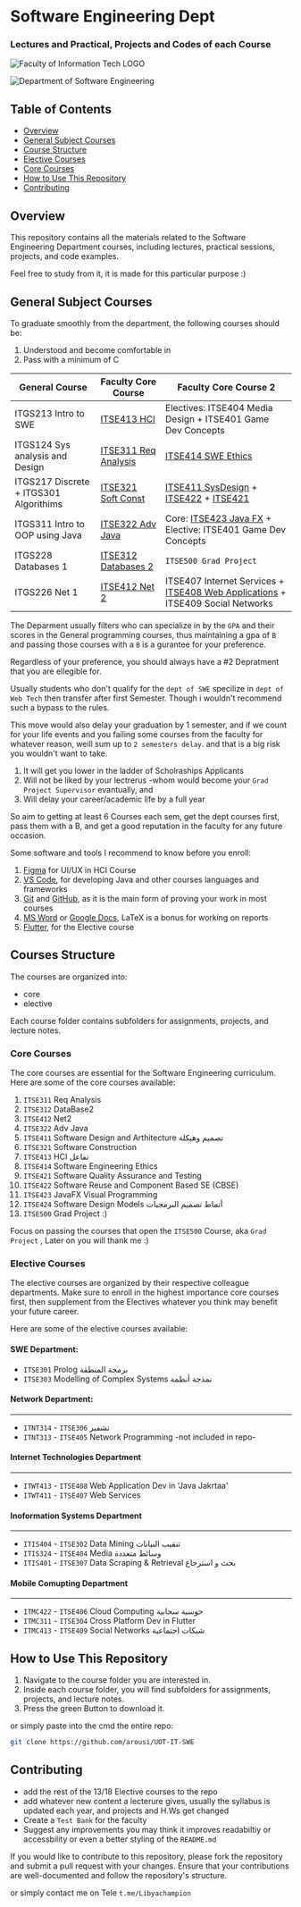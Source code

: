 # Software Engineering Dept
### Lectures and Practical, Projects and Codes of each Course

![Faculty of Information Tech LOGO](Faculty_logo_transp.png)

![Department of Software Engineering](SWE_Dept_logo_transp.png) 

## Table of Contents
- [Overview](#overview)
- [General Subject Courses](#general-subject-courses)
- [Course Structure](#courses-structure)
- [Elective Courses](#elective-courses)
- [Core Courses](#core-courses)
- [How to Use This Repository](#how-to-use-this-repository)
- [Contributing](#contributing)

## Overview
This repository contains all the materials related to the Software Engineering Department courses, including lectures, practical sessions, projects, and code examples.

Feel free to study from it, it is made for this particular purpose :)

## General Subject Courses
To graduate smoothly from the department, the following courses should be:

1. Understood and become comfortable in
2. Pass with a minimum of C

| General Course                                 | Faculty Core Course                 | Faculty Core Course 2
| ---------------------------------------------- | ---------------------------- | --------------------
| ITGS213 Intro to SWE                           | [ITSE413 HCI](https://github.com/arousi/UOT-IT-SWE/tree/main/ITSE413_HCI_%D8%AA%D9%81%D8%A7%D8%B9%D9%84)                    | Electives: ITSE404 Media Design + ITSE401 Game Dev Concepts
| ITGS124 Sys analysis and Design                | [ITSE311 Req Analysis](https://github.com/arousi/UOT-IT-SWE/tree/main/ITSE311_Req_Analy)           | [ITSE414 SWE Ethics](https://github.com/arousi/UOT-IT-SWE/tree/main/ITSE414%20%D8%A3%D8%AE%D9%84%D8%A7%D9%82%D9%8A%D8%A7%D8%AA)
| ITGS217 Discrete + ITGS301 Algorithims           | [ITSE321 Soft Const](https://github.com/arousi/UOT-IT-SWE/tree/main/ITSE321_Soft_Const)             | [ITSE411 SysDesign](https://github.com/arousi/UOT-IT-SWE/tree/main/ITSE411%20%D8%AA%D8%B5%D9%85%D9%8A%D9%85%20%D9%88%D9%87%D9%8A%D9%83%D9%84%D8%A9) + [ITSE422](https://github.com/arousi/UOT-IT-SWE/tree/main/ITSE422%20Re%20use) + [ITSE421](https://github.com/arousi/UOT-IT-SWE/tree/main/ITSE421%20%D8%AC%D9%88%D8%AF%D8%A9)
| ITGS311 Intro to OOP using Java                 | [ITSE322 Adv Java](https://github.com/arousi/UOT-IT-SWE/tree/main/ITSE322_Adv_Java)               | Core: [ITSE423 Java FX](https://github.com/arousi/UOT-IT-SWE/tree/main/ITSE423_Java_FX) + Elective: ITSE401 Game Dev Concepts
| ITGS228 Databases 1                             | [ITSE312 Databases 2](https://github.com/arousi/UOT-IT-SWE/tree/main/ITSE312_DataBase2)            | `ITSE500 Grad Project` 
| ITGS226 Net 1                                  | [ITSE412 Net 2](https://github.com/arousi/UOT-IT-SWE/tree/main/ITSE412_Net2)                  | ITSE407 Internet Services + [ITSE408 Web Applications](https://github.com/arousi/UOT-IT-SWE/tree/main/Elective/Web%20Tech/ITWT413%20-%20ITSE408%20Web%20Application%20Dev) + ITSE409 Social Networks



The Deparment usually filters who can specialize in by the `GPA` and their scores in the General programming courses, thus maintaining a gpa of `B` and passing those courses with a `B` is a gurantee for your preference.

Regardless of your preference, you should always have a #2 Depratment that you are ellegible for.

Usually students who don't qualify for the `dept of SWE` specilize in `dept of Web Tech` then transfer after first Semester. Though i wouldn't recommend such a bypass to the rules.

This move would also delay your graduation by 1 semester, and if we count for your life events and you failing some courses from the faculty for whatever reason, weill sum up to `2 semesters delay`. and that is a big risk you wouldn't want to take.
1. It will get you lower in the ladder of Scholraships Applicants
2. Will not be liked by your lectrerus -whom would become your `Grad Project Supervisor` evantually, and
3. Will delay your career/academic life by a full year

So aim to getting at least 6 Courses each sem, get the dept courses first, pass them with a B, and get a good reputation in the faculty for any future occasion.

Some software and tools I recommend to know before you enroll:
1. [Figma](https://www.figma.com/) for UI/UX in HCI Course
2. [VS Code](https://code.visualstudio.com/), for developing Java and other courses languages and frameworks
3. [Git](https://git-scm.com/) and [GitHub](https://github.com/), as it is the main form of proving your work in most courses
4. [MS Word](https://www.microsoft.com/en-us/microsoft-365/word) or [Google Docs](https://www.google.com/docs/about/), LaTeX is a bonus for working on reports
5. [Flutter](https://flutter.dev/), for the Elective course

## Courses Structure
The courses are organized into:
- core
- elective 

Each course folder contains subfolders for assignments, projects, and lecture notes.

### Core Courses
The core courses are essential for the Software Engineering curriculum. Here are some of the core courses available:
1. `ITSE311` Req Analysis
2. `ITSE312` DataBase2
3. `ITSE412` Net2
4. `ITSE322` Adv Java
5. `ITSE411` Software Design and Arthitecture تصميم وهيكلة
6. `ITSE321` Software Construction
7. `ITSE413` HCI تفاعل
8. `ITSE414` Software Engineering Ethics
9. `ITSE421` Software Quality Assurance and Testing
10. `ITSE422` Software Reuse and Component Based SE (CBSE)
11. `ITSE423` JavaFX Visual Programming
12. `ITSE424` Software Design Models أنماط تصميم البرمجيات
13. `ITSE500` Grad Project :)

Focus on passing the courses that open the `ITSE500` Course, aka `Grad Project` , Later on you will thank me :)

### Elective Courses
The elective courses are organized by their respective colleague departments. Make sure to enroll in the highest importance core courses first, then supplement from the Electives whatever you think may benefit your future career.

 Here are some of the elective courses available:

#### SWE Department:
- `ITSE301` Prolog برمجة المنطقة
- `ITSE303` Modelling of Complex Systems نمذجة أنظمة

#### Network Department:
-------
- `ITNT314` - `ITSE306` تشفير
- `ITNT313` - `ITSE405` Network Programming -not included in repo-

#### Internet Technologies Department
------
- `ITWT413` - `ITSE408` Web Application Dev in 'Java Jakrtaa'
- `ITWT411` - `ITSE407` Web Services 

#### Inoformation Systems Department
------
- `ITIS404` - `ITSE302` Data Mining تنقيب البيانات
- `ITIS324` - `ITSE404` Media وسائط متعددة
- `ITIS401` - `ITSE307` Data Scraping & Retrieval بحث و استرجاع

#### Mobile Comupting Department
------
- `ITMC422` - `ITSE406` Cloud Computing حوسبة سحابية
- `ITMC311` - `ITSE304` Cross Platform Dev in Flutter
- `ITMC413` - `ITSE409` Social Networks شبكات اجتماعية


## How to Use This Repository
1. Navigate to the course folder you are interested in.
2. Inside each course folder, you will find subfolders for assignments, projects, and lecture notes.
3. Press the green Button to download it.

or simply paste into the cmd the entire repo:

```bash
git clone https://github.com/arousi/UOT-IT-SWE
```

## Contributing
- add the rest of the 13/18 Elective courses to the repo
- add whatever new content a lecterure gives, usually the syllabus is updated each year, and projects and H.Ws get changed
- Create a `Test Bank` for the faculty
- Suggest any improvements you may think it improves readabiltiy or accessbility or even a better styling of the `README.md`

If you would like to contribute to this repository, please fork the repository and submit a pull request with your changes. Ensure that your contributions are well-documented and follow the repository's structure.

or simply contact me on Tele `t.me/Libyachampion`
